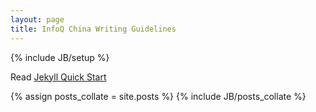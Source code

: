 ```yaml
---
layout: page
title: InfoQ China Writing Guidelines
---
```

{% include JB/setup %}

Read [Jekyll Quick Start](http://jekyllbootstrap.com/usage/jekyll-quick-start.html)

{% assign posts_collate = site.posts %}
{% include JB/posts_collate %}